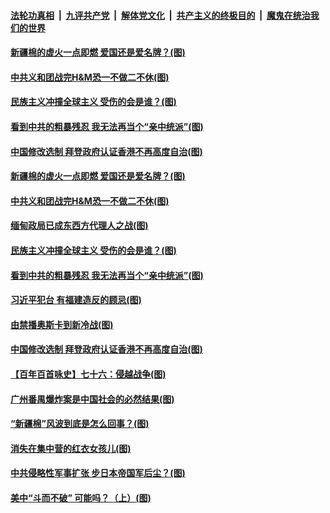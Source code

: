 

####  [法轮功真相](../../../../basic/blob/master/README.md?t=04030001) &nbsp;|&nbsp; [九评共产党](../../../../9ping.md/blob/master/README.md?t=04030001) &nbsp;|&nbsp; [解体党文化](../../../../jtdwh.md/blob/master/README.md?t=04030001)  &nbsp;|&nbsp; [共产主义的终极目的](../../../../gczydzjmd.md/blob/master/README.md?t=04030001) &nbsp;|&nbsp; [魔鬼在统治我们的世界](../../../../mgztzwmdsj.md/blob/master/README.md?t=04030001) 


#### [新疆棉的虚火一点即燃 爱国还是爱名牌？(图)](../pages/p4/967499.md?t=04030001) 

#### [中共义和团战完H&amp;M恐一不做二不休(图)](../pages/p4/967490.md?t=04030001) 

#### [民族主义冲撞全球主义 受伤的会是谁？(图)](../pages/p4/967496.md?t=04030001) 

#### [看到中共的粗暴残忍 我无法再当个“亲中统派”(图)](../pages/p4/967404.md?t=04030001) 

#### [中国修改选制 拜登政府认证香港不再高度自治(图)](../pages/p4/967396.md?t=04030001) 



#### [新疆棉的虚火一点即燃 爱国还是爱名牌？(图)](../pages/p4/967499.md?t=04030001) 

#### [中共义和团战完H&amp;M恐一不做二不休(图)](../pages/p4/967490.md?t=04030001) 

#### [缅甸政局已成东西方代理人之战(图)](../pages/p4/967487.md?t=04030001) 

#### [民族主义冲撞全球主义 受伤的会是谁？(图)](../pages/p4/967496.md?t=04030001) 


#### [看到中共的粗暴残忍 我无法再当个“亲中统派”(图)](../pages/p4/967404.md?t=04030001) 

#### [习近平犯台 有福建造反的顾忌(图)](../pages/p4/967401.md?t=04030001) 

#### [由禁播奥斯卡到新冷战(图)](../pages/p4/967399.md?t=04030001) 

#### [中国修改选制 拜登政府认证香港不再高度自治(图)](../pages/p4/967396.md?t=04030001) 


#### [【百年百首咏史】七十六：侵越战争(图)](../pages/p4/967323.md?t=04030001) 


#### [广州番禺爆炸案是中国社会的必然结果(图)](../pages/p4/967292.md?t=04030001) 


#### [“新疆棉”风波到底是怎么回事？(图)](../pages/p4/967269.md?t=04030001) 

#### [消失在集中营的红衣女孩儿(图)](../pages/p4/967267.md?t=04030001) 

#### [中共侵略性军事扩张 步日本帝国军后尘？(图)](../pages/p4/967266.md?t=04030001) 

#### [美中“斗而不破” 可能吗？（上）(图)](../pages/p4/967265.md?t=04030001) 

